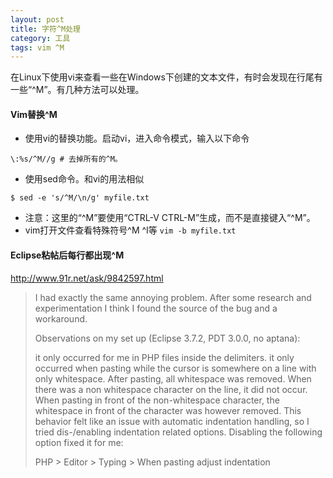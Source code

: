 ```yaml
---
layout: post
title: 字符^M处理
category: 工具 
tags: vim ^M 
---
```


在Linux下使用vi来查看一些在Windows下创建的文本文件，有时会发现在行尾有一些“^M”。有几种方法可以处理。

#### Vim替换^M 
* 使用vi的替换功能。启动vi，进入命令模式，输入以下命令
```
\:%s/^M//g # 去掉所有的^M。
```
* 使用sed命令。和vi的用法相似
```
$ sed -e 's/^M/\n/g' myfile.txt
```
* 注意：这里的“^M”要使用“CTRL-V CTRL-M”生成，而不是直接键入“^M”。
* vim打开文件查看特殊符号^M ^I等 ```vim -b myfile.txt```


#### Eclipse粘帖后每行都出现^M
http://www.91r.net/ask/9842597.html
> I had exactly the same annoying problem. After some research and experimentation I think I found the source of the bug and a workaround.
> 
> Observations on my set up (Eclipse 3.7.2, PDT 3.0.0, no aptana):
> 
> it only occurred for me in PHP files inside the <?php ?> delimiters.
> it only occurred when pasting while the cursor is somewhere on a line with only whitespace. After pasting, all whitespace was removed.
> When there was a non whitespace character on the line, it did not occur. When pasting in front of the non-whitespace character, the whitespace in front of the character was however removed.
> This behavior felt like an issue with automatic indentation handling, so I tried dis-/enabling indentation related options. Disabling the following option fixed it for me:
> 
> PHP > Editor > Typing > When pasting adjust indentation
